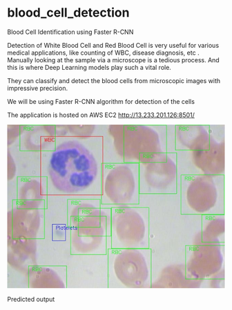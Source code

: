 # blood_cell_detection
Blood Cell Identification using Faster R-CNN

Detection of White Blood Cell and Red Blood Cell is very useful for various medical applications, like counting of WBC, disease diagnosis, etc . Manually looking at the sample via a microscope is a tedious process. And this is where Deep Learning models play such a vital role.

They can classify and detect the blood cells from microscopic images with impressive precision.

We will be using Faster R-CNN algorithm for detection of the cells

The application is hosted on AWS EC2 http://13.233.201.126:8501/

![alt text](https://github.com/razerspeed/blood_cell_detection/blob/main/example.jpg?raw=true)

Predicted output
